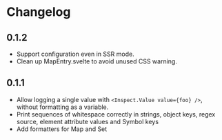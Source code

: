# Changelog

## 0.1.2
- Support configuration even in SSR mode.
- Clean up MapEntry.svelte to avoid unused CSS warning.

## 0.1.1
- Allow logging a single value with `<Inspect.Value value={foo} />`, without formatting as a variable.
- Print sequences of whitespace correctly in strings, object keys, regex source, element attribute values and Symbol keys
- Add formatters for Map and Set
